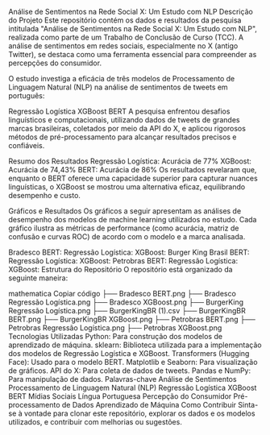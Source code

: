 Análise de Sentimentos na Rede Social X: Um Estudo com NLP
Descrição do Projeto
Este repositório contém os dados e resultados da pesquisa intitulada "Análise de Sentimentos na Rede Social X: Um Estudo com NLP", realizada como parte de um Trabalho de Conclusão de Curso (TCC). A análise de sentimentos em redes sociais, especialmente no X (antigo Twitter), se destaca como uma ferramenta essencial para compreender as percepções do consumidor.

O estudo investiga a eficácia de três modelos de Processamento de Linguagem Natural (NLP) na análise de sentimentos de tweets em português:

Regressão Logística
XGBoost
BERT
A pesquisa enfrentou desafios linguísticos e computacionais, utilizando dados de tweets de grandes marcas brasileiras, coletados por meio da API do X, e aplicou rigorosos métodos de pré-processamento para alcançar resultados precisos e confiáveis.

Resumo dos Resultados
Regressão Logística: Acurácia de 77%
XGBoost: Acurácia de 74,43%
BERT: Acurácia de 86%
Os resultados revelaram que, enquanto o BERT oferece uma capacidade superior para capturar nuances linguísticas, o XGBoost se mostrou uma alternativa eficaz, equilibrando desempenho e custo.

Gráficos e Resultados
Os gráficos a seguir apresentam as análises de desempenho dos modelos de machine learning utilizados no estudo. Cada gráfico ilustra as métricas de performance (como acurácia, matriz de confusão e curvas ROC) de acordo com o modelo e a marca analisada.

Bradesco
BERT:
Regressão Logística:
XGBoost:
Burger King Brasil
BERT:
Regressão Logística:
XGBoost:
Petrobras
BERT:
Regressão Logística:
XGBoost:
Estrutura do Repositório
O repositório está organizado da seguinte maneira:

mathematica
Copiar código
├── Bradesco BERT.png
├── Bradesco Regressão Logística.png
├── Bradesco XGBoost.png
├── BurgerKing Regressão Logística.png
├── BurgerKingBR (1).csv
├── BurgerKingBR BERT.png
├── BurgerKingBR XGBoost.png
├── Petrobras BERT.png
├── Petrobras Regressão Logística.png
├── Petrobras XGBoost.png
Tecnologias Utilizadas
Python: Para construção dos modelos de aprendizado de máquina.
sklearn: Biblioteca utilizada para a implementação dos modelos de Regressão Logística e XGBoost.
Transformers (Hugging Face): Usado para o modelo BERT.
Matplotlib e Seaborn: Para visualização de gráficos.
API do X: Para coleta de dados de tweets.
Pandas e NumPy: Para manipulação de dados.
Palavras-chave
Análise de Sentimentos
Processamento de Linguagem Natural (NLP)
Regressão Logística
XGBoost
BERT
Mídias Sociais
Língua Portuguesa
Percepção do Consumidor
Pré-processamento de Dados
Aprendizado de Máquina
Como Contribuir
Sinta-se à vontade para clonar este repositório, explorar os dados e os modelos utilizados, e contribuir com melhorias ou sugestões.
